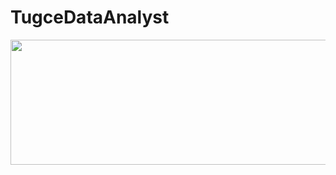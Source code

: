 # TugceDataAnalyst
<img src="![Screenshot 2023-01-29 143055](https://user-images.githubusercontent.com/121382771/215333566-de076ac3-bf23-4190-8213-192aa3df8bb9.png)" width="840" height="200" allow="autoplay">



